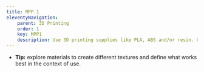 ```yaml
---
title: MPP.1
eleventyNavigation:
    parent: 3D Printing
    order: 1
    key: MPP1
    description: Use 3D printing supplies like PLA, ABS and/or resin. Combine with other materials or manufacturing processes such as laser cutting.
---
```

- **Tip:** explore materials to create different textures and define what works best in the context of use.
